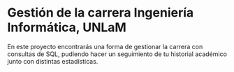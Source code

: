 # Gestión de la carrera Ingeniería Informática, UNLaM

En este proyecto encontrarás una forma de gestionar la carrera con consultas de SQL, pudiendo hacer un seguimiento de tu historial académico junto con distintas estadísticas. 

